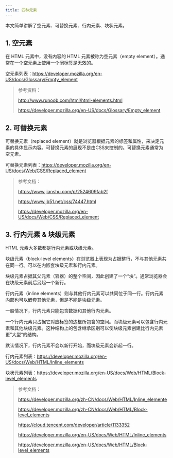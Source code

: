 ```yaml
---
title: 四种元素 
---
```


本文简单讲解了空元素、可替换元素、行内元素、块状元素。

<!-- more -->

## 1. 空元素

在 HTML 元素中，没有内容的 HTML 元素被称为空元素（empty element）。通常在一个空元素上使用一个闭标签是无效的。

空元素列表：https://developer.mozilla.org/en-US/docs/Glossary/Empty_element

> 参考资料：
>
> http://www.runoob.com/html/html-elements.html
>
>https://developer.mozilla.org/en-US/docs/Glossary/Empty_element


## 2. 可替换元素

可替换元素（replaced element）就是浏览器根据元素的标签和属性，来决定元素的具体显示内容。可替换元素的展现不是由CSS来控制的。可替换元素通常为空元素。

可替换元素列表：https://developer.mozilla.org/en-US/docs/Web/CSS/Replaced_element

> 参考文档：
>
> https://www.jianshu.com/p/2524609fab2f
>
> https://www.jb51.net/css/74447.html
>
>https://developer.mozilla.org/en-US/docs/Web/CSS/Replaced_element

## 3. 行内元素 & 块级元素

HTML 元素大多数都是行内元素或块级元素。

块级元素（block-level elements）在浏览器上表现为占据整行，不与其他元素共在同一行。可以在内嵌套块级元素和行内元素。

块级元素占据其父元素（容器）的整个空间，因此创建了一个“块”。通常浏览器会在块级元素前后另起一个新行。

行内元素（inline elements）则与其他行内元素可以共同位于同一行。行内元素内部也可以嵌套其他元素，但是不能是块级元素。

一般情况下，行内元素只能包含数据和其他行内元素。

一个行内元素只占据它对应标签的边框所包含的空间。而块级元素可以包含行内元素和其他块级元素。这种结构上的包含继承区别可以使块级元素创建比行内元素更”大型“的结构。

默认情况下，行内元素不会以新行开始，而块级元素会新起一行。

行内元素列表：https://developer.mozilla.org/en-US/docs/Web/HTML/Inline_elements

块状元素列表：https://developer.mozilla.org/en-US/docs/Web/HTML/Block-level_elements

> 参考文档：
>
> https://developer.mozilla.org/zh-CN/docs/Web/HTML/Inline_elemente
>
> https://developer.mozilla.org/zh-CN/docs/Web/HTML/Block-level_elements
>
> https://cloud.tencent.com/developer/article/1133352
>
> https://developer.mozilla.org/en-US/docs/Web/HTML/Inline_elements
>
> https://developer.mozilla.org/en-US/docs/Web/HTML/Block-level_elements